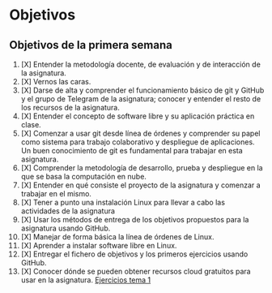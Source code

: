 # Objetivos

## Objetivos de la primera semana
1. [X] Entender la metodología docente, de evaluación y de interacción de la asignatura.
2. [X] Vernos las caras.
3. [X] Darse de alta y comprender el funcionamiento básico de git y GitHub y el grupo de Telegram de la asignatura; conocer y entender el resto de los recursos de la asignatura.
4. [X] Entender el concepto de software libre y su aplicación práctica en clase.
5. [X] Comenzar a usar git desde línea de órdenes y comprender su papel como sistema para trabajo colaborativo y despliegue de aplicaciones. Un buen conocimiento de git es fundamental para trabajar en esta asignatura.
6. [X] Comprender la metodología de desarrollo, prueba y despliegue en la que se basa la computación en nube.
7. [X] Entender en qué consiste el proyecto de la asignatura y comenzar a trabajar en el mismo.
8. [X] Tener a punto una instalación Linux para llevar a cabo las actividades de la asignatura
9. [X] Usar los métodos de entrega de los objetivos propuestos para la asignatura usando GitHub.
10. [X] Manejar de forma básica la línea de órdenes de Linux.
11. [X] Aprender a instalar software libre en Linux.
12. [X] Entregar el fichero de objetivos y los primeros ejercicios usando GitHub.
13. [X] Conocer dónde se pueden obtener recursos cloud gratuitos para usar en la asignatura.
[Ejercicios tema 1](https://github.com/Nastard/EjerciciosCC/tree/main/Ejercicios%20Hito0)
